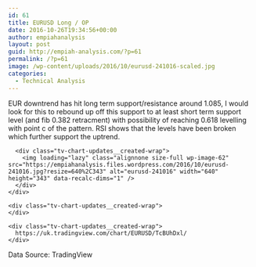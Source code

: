 ```yaml
---
id: 61
title: EURUSD Long / OP
date: 2016-10-26T19:34:56+00:00
author: empiahanalysis
layout: post
guid: http://empiah-analysis.com/?p=61
permalink: /?p=61
image: /wp-content/uploads/2016/10/eurusd-241016-scaled.jpg
categories:
  - Technical Analysis
---
```

<div class="tv-chart-updates js-chart-updates">
  <div class="tv-chart-updates__entry tv-chart-updates__entry--initial js-chart-update__entry">
    <div class="tv-chart-updates__created">
      <div class="tv-chart-updates__created-wrap">
        EUR downtrend has hit long term support/resistance around 1.085, I would look for this to rebound up off this support to at least short term support level (and fib 0.382 retracment) with possibility of reaching 0.618 levelling with point c of the pattern. RSI shows that the levels have been broken which further support the uptrend.
      </div>
      
      <div class="tv-chart-updates__created-wrap">
        <img loading="lazy" class="alignnone size-full wp-image-62" src="https://empiahanalysis.files.wordpress.com/2016/10/eurusd-241016.jpg?resize=640%2C343" alt="eurusd-241016" width="640" height="343" data-recalc-dims="1" />
      </div>
    </div>
    
    <div class="tv-chart-updates__created-wrap">
    </div>
    
    <div class="tv-chart-updates__created-wrap">
      https://uk.tradingview.com/chart/EURUSD/TcBUhDxl/
    </div>
  </div>
  
  <div class="tv-chart-updates__created-wrap">
  </div>
  
  <div class="tv-chart-updates__created-wrap">
    Data Source: TradingView
  </div>
</div>